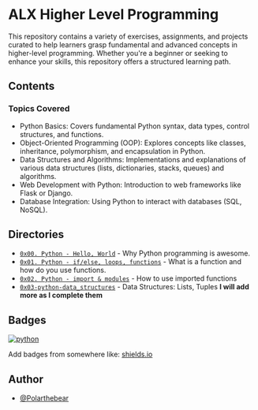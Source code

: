 # ALX Higher Level Programming

This repository contains a variety of exercises, assignments, and projects curated to help learners grasp fundamental and advanced concepts in higher-level programming. Whether you're a beginner or seeking to enhance your skills, this repository offers a structured learning path.





## Contents

### Topics Covered
- Python Basics: Covers fundamental Python syntax, data types, control structures, and functions.
- Object-Oriented Programming (OOP): Explores concepts like classes, inheritance, polymorphism, and encapsulation in Python.
- Data Structures and Algorithms: Implementations and explanations of various data structures (lists, dictionaries, stacks, queues) and algorithms.
- Web Development with Python: Introduction to web frameworks like Flask or Django.
- Database Integration: Using Python to interact with databases (SQL, NoSQL).
## Directories

- [`0x00. Python - Hello, World`](https://github.com/Polarthebear/alx-higher_level_programming/blob/master/README.md) - Why Python programming is awesome.
- [`0x01. Python - if/else, loops, functions`](https://github.com/Polarthebear/alx-higher_level_programming/blob/master/0x01-python-if_else_loops_functions/README.md) - What is a function and how do you use functions.
- [`0x02. Python - import & modules`](https://github.com/Polarthebear/alx-higher_level_programming/blob/master/0x02-python-import_modules/README.md) - How to use imported functions
- [`0x03-python-data_structures`](https://github.com/Polarthebear/alx-higher_level_programming/blob/master/0x03-python-data_structures/README.md) - Data Structures: Lists, Tuples
**I will add more as I complete them**
## Badges

[![python](https://img.shields.io/badge/Python-3.9-3776AB.svg?style=flat&logo=python&logoColor=white)](https://www.python.org)

Add badges from somewhere like: [shields.io](https://shields.io/)
## Author

- [@Polarthebear](https://www.github.com/polarthebear)


